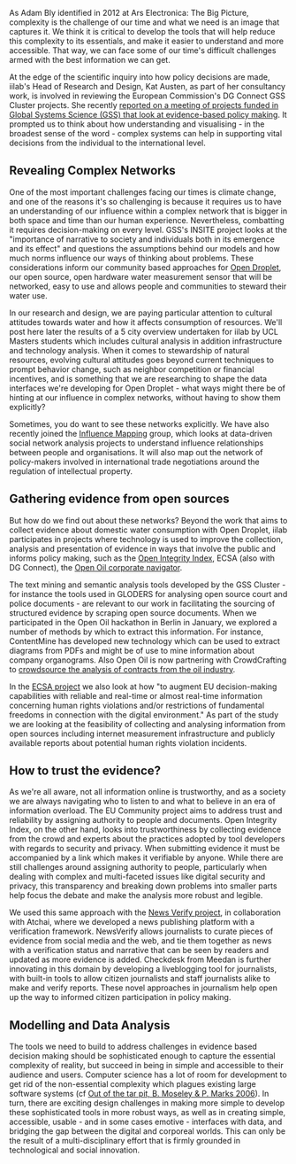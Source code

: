 As Adam Bly identified in 2012 at Ars Electronica: The Big Picture, complexity is the challenge of our time and what we need is an image that captures it. We think it is critical to develop the tools that will help reduce this complexity to its essentials, and make it easier to understand and more accessible. That way, we can face some of our time's difficult challenges armed with the best information we can get.

<!--more-->

At the edge of the scientific inquiry into how policy decisions are made, iilab's Head of Research and Design, Kat Austen, as part of her consultancy work, is involved in reviewing the European Commission's DG Connect GSS Cluster projects. She recently [reported on a meeting of projects funded in Global Systems Science (GSS) that look at evidence-based policy making](http://ec.europa.eu/digital-agenda/en/news/report-meeting-projects-funded-global-systems-science-gss). It prompted us to think about how understanding and visualising - in the broadest sense of the word - complex systems can help in supporting vital decisions from the individual to the international level.

## Revealing Complex Networks

One of the most important challenges facing our times is climate change, and one of the reasons it's so challenging is because it requires us to have an understanding of our influence within a complex network that is bigger in both space and time than our human experience. Nevertheless, combatting it requires decision-making on every level. GSS's INSITE project looks at the "importance of narrative to society and individuals both in its emergence and its effect" and questions the assumptions behind our models and how much norms influence our ways of thinking about problems. These considerations inform our community based approaches for [Open Droplet](https://iilab.org/projects/open-droplet.html), our open source, open hardware water measurement sensor that will be networked, easy to use and allows people and communities to steward their water use. 

In our research and design, we are paying particular attention to cultural attitudes towards water and how it affects consumption of resources. We'll post here later the results of a 5 city overview undertaken for iilab by UCL Masters students which includes cultural analysis in addition infrastructure and technology analysis. When it comes to stewardship of natural resources, evolving cultural attitudes goes beyond current techniques to prompt behavior change, such as neighbor competition or financial incentives, and is something that we are researching to shape the data interfaces we're developing for Open Droplet - what ways might there be of hinting at our influence in complex networks, without having to show them explicitly?

Sometimes, you do want to see these networks explicitly. We have also recently joined the [Influence Mapping](https://influencemapping.org/) group, which looks at data-driven social network analysis projects to understand influence relationships between people and organisations. It will also map out the network of policy-makers involved in international trade negotiations around the regulation of intellectual property.

## Gathering evidence from open sources

But how do we find out about these networks? Beyond the work that aims to collect evidence about domestic water consumption with Open Droplet, iilab participates in projects where technology is used to improve the collection, analysis and presentation of evidence in ways that involve the public and informs policy making, such as the [Open Integrity Index](/project/open-integrity.html), ECSA (also with DG Connect), the [Open Oil corporate navigator](/project/open-oil.html). 

The text mining and semantic analysis tools developed by the GSS Cluster - for instance the tools used in GLODERS for analysing open source court and police documents - are relevant to our work in facilitating the sourcing of structured evidence by scraping open source documents. When we participated in the Open Oil hackathon in Berlin in January, we explored a number of methods by which to extract this information. For instance, ContentMine has developed new technology which can be used to extract diagrams from PDFs and might be of use to mine information about company organograms. Also Open Oil is now partnering with CrowdCrafting to [crowdsource the analysis of contracts from the oil industry](http://crowdcrafting.org/app/openoil/). 

In the [ECSA project](http://ec.europa.eu/digital-agenda/en/news/no-disconnect-strategy-workshop-european-capability-situational) we also look at how "to augment EU decision-making capabilities with reliable and real-time or almost real-time information concerning human rights violations and/or restrictions of fundamental freedoms in connection with the digital environment." As part of the study we are looking at the feasibility of collecting and analysing information from open sources including internet measurement infrastructure and publicly available reports about potential human rights violation incidents.

## How to trust the evidence?

As we're all aware, not all information online is trustworthy, and as a society we are always navigating who to listen to and what to believe in an era of information overload. The EU Community project aims to address trust and reliability by assigning authority to people and documents. Open Integrity Index, on the other hand, looks into trustworthiness by collecting evidence from the crowd and experts about the practices adopted by tool developers with regards to security and privacy. When submitting evidence it must be accompanied by a link which makes it verifiable by anyone. While there are still challenges around assigning authority to people, particularly when dealing with complex and multi-faceted issues like digital security and privacy,  this transparency and breaking down problems into smaller parts help focus the debate and make the analysis more robust and legible. 

We used this same approach with the [News Verify project](http://newsverify.atchai.com/), in collaboration with Atchai, where we developed a news publishing platform with a verification framework. NewsVerify allows journalists to curate pieces of evidence from social media and the web, and tie them together as news with a verification status and narrative that can be seen by readers and updated as more evidence is added.  Checkdesk from Meedan is further innovating in this domain by developing a liveblogging tool for journalists, with built-in tools to allow citizen journalists and staff journalists alike to make and verify reports. These novel approaches in journalism help open up the way to informed citizen participation in policy making.

## Modelling and Data Analysis

The tools we need to build to address challenges in evidence based decision making should be sophisticated enough to capture the essential complexity of reality, but succeed in being in simple and accessible to their audience and users. Computer science has a lot of room for development to get rid of the non-essential complexity which plagues existing large software systems (cf [Out of the tar pit, B. Moseley & P. Marks 2006](https://github.com/papers-we-love/papers-we-love/blob/master/design/out-of-the-tar-pit.pdf)).  In turn, there are exciting design challenges in making more simple to develop these sophisticated tools in more robust ways, as well as in creating simple, accessible, usable - and in some cases emotive - interfaces with data, and bridging the gap between the digital and corporeal worlds. This can only be the result of a multi-disciplinary effort that is firmly grounded in technological and social innovation.